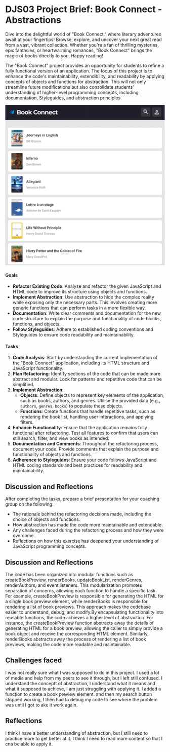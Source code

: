 # DJS03 Project Brief: Book Connect - Abstractions

Dive into the delightful world of "Book Connect," where literary adventures await at your fingertips! Browse, explore, and uncover your next great read from a vast, vibrant collection. Whether you're a fan of thrilling mysteries, epic fantasies, or heartwarming romances, "Book Connect" brings the magic of books directly to you. Happy reading! 

The "Book Connect" project provides an opportunity for students to refine a fully functional version of an application. The focus of this project is to enhance the code's maintainability, extendibility, and readability by applying concepts of objects and functions for abstraction. This will not only streamline future modifications but also consolidate students' understanding of higher-level programming concepts, including documentation, Styleguides, and abstraction principles.

![alt text](image.png)

#### Goals

- **Refactor Existing Code**: Analyse and refactor the given JavaScript and HTML code to improve its structure using objects and functions.
- **Implement Abstraction**: Use abstraction to hide the complex reality while exposing only the necessary parts. This involves creating more generic functions that can perform tasks in a more flexible way.
- **Documentation**: Write clear comments and documentation for the new code structure to explain the purpose and functionality of code blocks, functions, and objects.
- **Follow Styleguides**: Adhere to established coding conventions and Styleguides to ensure code readability and maintainability.

#### Tasks

1. **Code Analysis**: Start by understanding the current implementation of the "Book Connect" application, including its HTML structure and JavaScript functionality.
2. **Plan Refactoring**: Identify sections of the code that can be made more abstract and modular. Look for patterns and repetitive code that can be simplified.
3. **Implement Abstraction**:
   - **Objects**: Define objects to represent key elements of the application, such as books, authors, and genres. Utilise the provided data (e.g., `authors`, `genres`, `books`) to populate these objects.
   - **Functions**: Create functions that handle repetitive tasks, such as rendering the book list, handling user interactions, and applying filters.
4. **Enhance Functionality**: Ensure that the application remains fully functional after refactoring. Test all features to confirm that users can still search, filter, and view books as intended.
5. **Documentation and Comments**: Throughout the refactoring process, document your code. Provide comments that explain the purpose and functionality of objects and functions.
6. **Adherence to Styleguides**: Ensure your code follows JavaScript and HTML coding standards and best practices for readability and maintainability.

## Discussion and Reflections

After completing the tasks, prepare a brief presentation for your coaching group on the following:
- The rationale behind the refactoring decisions made, including the choice of objects and functions.
- How abstraction has made the code more maintainable and extendable.
- Any challenges faced during the refactoring process and how they were overcome.
- Reflections on how this exercise has deepened your understanding of JavaScript programming concepts.

## Discussion and Reflections

 The code has been organized into modular functions such as createBookPreview, renderBooks, updateBookList, renderGenres, renderAuthors, and event listeners. This modularization promotes separation of concerns, allowing each function to handle a specific task. For example, createBookPreview is responsible for generating the HTML for a single book preview element, while renderBooks is responsible for rendering a list of book previews. This approach makes the codebase easier to understand, debug, and modify.By encapsulating functionality into reusable functions, the code achieves a higher level of abstraction. For instance, the createBookPreview function abstracts away the details of generating HTML for a book preview, allowing the caller to simply provide a book object and receive the corresponding HTML element. Similarly, renderBooks abstracts away the process of rendering a list of book previews, making the code more readable and maintainable.

## Challenges faced

I was not really sure what I was supposed to do in this project. I used a lot of media and help from my peers to see it through, but I left still confused. I understand the conceptt of abstraction, I understand what it means and what it supposed to achieve, I am just struggling with applying it. I added a function to create a book preview element. and then my search button stopped working, I then had to debug my code to see where the problem was until I got to ake it work again.

## Reflections 
I think I have a better understanding of abstraction, but I still need to practice more to get better at it. I think I need to read more content so that I cna be able to apply it.